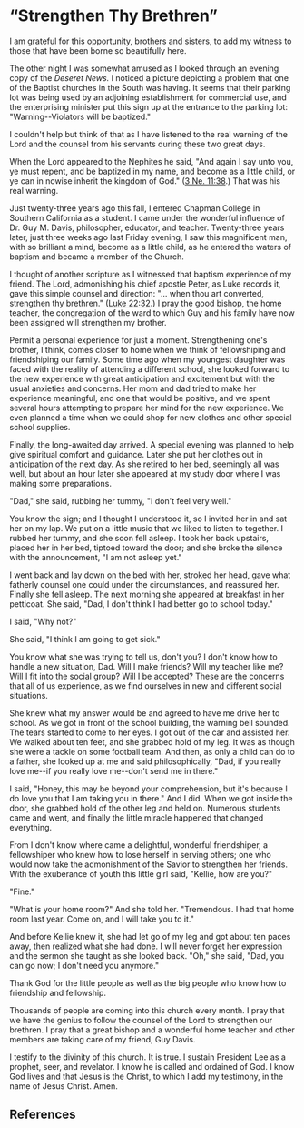 # “Strengthen Thy Brethren”

I am grateful for this opportunity, brothers and sisters, to add my witness to
those that have been borne so beautifully here.

The other night I was somewhat amused as I looked through an evening copy of
the _Deseret News._ I noticed a picture depicting a problem that one of the
Baptist churches in the South was having. It seems that their parking lot was
being used by an adjoining establishment for commercial use, and the
enterprising minister put this sign up at the entrance to the parking lot:
"Warning--Violators will be baptized."

I couldn't help but think of that as I have listened to the real warning of
the Lord and the counsel from his servants during these two great days.

When the Lord appeared to the Nephites he said, "And again I say unto you, ye
must repent, and be baptized in my name, and become as a little child, or ye
can in nowise inherit the kingdom of God." ([3 Ne.
11:38](/scriptures/bofm/3-ne/11.38?lang=eng#37).) That was his real warning.

Just twenty-three years ago this fall, I entered Chapman College in Southern
California as a student. I came under the wonderful influence of Dr. Guy M.
Davis, philosopher, educator, and teacher. Twenty-three years later, just
three weeks ago last Friday evening, I saw this magnificent man, with so
brilliant a mind, become as a little child, as he entered the waters of
baptism and became a member of the Church.

I thought of another scripture as I witnessed that baptism experience of my
friend. The Lord, admonishing his chief apostle Peter, as Luke records it,
gave this simple counsel and direction: "... when thou art converted, strengthen
thy brethren." ([Luke 22:32](/scriptures/nt/luke/22.32?lang=eng#31).) I pray
the good bishop, the home teacher, the congregation of the ward to which Guy
and his family have now been assigned will strengthen my brother.

Permit a personal experience for just a moment. Strengthening one's brother, I
think, comes closer to home when we think of fellowshiping and friendshiping
our family. Some time ago when my youngest daughter was faced with the reality
of attending a different school, she looked forward to the new experience with
great anticipation and excitement but with the usual anxieties and concerns.
Her mom and dad tried to make her experience meaningful, and one that would be
positive, and we spent several hours attempting to prepare her mind for the
new experience. We even planned a time when we could shop for new clothes and
other special school supplies.

Finally, the long-awaited day arrived. A special evening was planned to help
give spiritual comfort and guidance. Later she put her clothes out in
anticipation of the next day. As she retired to her bed, seemingly all was
well, but about an hour later she appeared at my study door where I was making
some preparations.

"Dad," she said, rubbing her tummy, "I don't feel very well."

You know the sign; and I thought I understood it, so I invited her in and sat
her on my lap. We put on a little music that we liked to listen to together. I
rubbed her tummy, and she soon fell asleep. I took her back upstairs, placed
her in her bed, tiptoed toward the door; and she broke the silence with the
announcement, "I am not asleep yet."

I went back and lay down on the bed with her, stroked her head, gave what
fatherly counsel one could under the circumstances, and reassured her. Finally
she fell asleep. The next morning she appeared at breakfast in her petticoat.
She said, "Dad, I don't think I had better go to school today."

I said, "Why not?"

She said, "I think I am going to get sick."

You know what she was trying to tell us, don't you? I don't know how to handle
a new situation, Dad. Will I make friends? Will my teacher like me? Will I fit
into the social group? Will I be accepted? These are the concerns that all of
us experience, as we find ourselves in new and different social situations.

She knew what my answer would be and agreed to have me drive her to school. As
we got in front of the school building, the warning bell sounded. The tears
started to come to her eyes. I got out of the car and assisted her. We walked
about ten feet, and she grabbed hold of my leg. It was as though she were a
tackle on some football team. And then, as only a child can do to a father,
she looked up at me and said philosophically, "Dad, if you really love me--if
you really love me--don't send me in there."

I said, "Honey, this may be beyond your comprehension, but it's because I do
love you that I am taking you in there." And I did. When we got inside the
door, she grabbed hold of the other leg and held on. Numerous students came
and went, and finally the little miracle happened that changed everything.

From I don't know where came a delightful, wonderful friendshiper, a
fellowshiper who knew how to lose herself in serving others; one who would now
take the admonishment of the Savior to strengthen her friends. With the
exuberance of youth this little girl said, "Kellie, how are you?"

"Fine."

"What is your home room?" And she told her. "Tremendous. I had that home room
last year. Come on, and I will take you to it."

And before Kellie knew it, she had let go of my leg and got about ten paces
away, then realized what she had done. I will never forget her expression and
the sermon she taught as she looked back. "Oh," she said, "Dad, you can go
now; I don't need you anymore."

Thank God for the little people as well as the big people who know how to
friendship and fellowship.

Thousands of people are coming into this church every month. I pray that we
have the genius to follow the counsel of the Lord to strengthen our brethren.
I pray that a great bishop and a wonderful home teacher and other members are
taking care of my friend, Guy Davis.

I testify to the divinity of this church. It is true. I sustain President Lee
as a prophet, seer, and revelator. I know he is called and ordained of God. I
know God lives and that Jesus is the Christ, to which I add my testimony, in
the name of Jesus Christ. Amen.

## References

